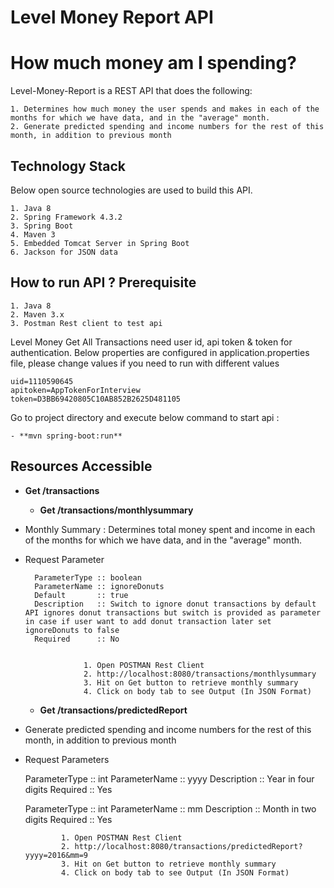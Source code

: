 Level Money Report API
========
# How much money am I spending?

Level-Money-Report is a REST API that does the following:

	
	1. Determines how much money the user spends and makes in each of the months for which we have data, and in the "average" month.
	2. Generate predicted spending and income numbers for the rest of this month, in addition to previous month


Technology Stack 
---------
Below open source technologies are used to build this API.

	1. Java 8
	2. Spring Framework 4.3.2
	3. Spring Boot
	4. Maven 3
	5. Embedded Tomcat Server in Spring Boot
	6. Jackson for JSON data 


How to run API ?  Prerequisite
-----------

	1. Java 8
	2. Maven 3.x
	3. Postman Rest client to test api



Level Money Get All Transactions need user id, api token & token for authentication. Below properties are configured in application.properties file, please change values if you need to run with different values

	uid=1110590645
	apitoken=AppTokenForInterview
	token=D3BB69420805C10AB852B2625D481105

Go to project directory and execute below command to start api :

	- **mvn spring-boot:run**

 
Resources Accessible
---------------


- **Get /transactions**   

	- **Get /transactions/monthlysummary**  

- Monthly Summary : Determines total money spent and income in each of the months for which we have data, and in the "average" month.

- Request Parameter

 		ParameterType :: boolean
 		ParameterName :: ignoreDonuts
 		Default       :: true
 		Description   :: Switch to ignore donut transactions by default API ignores donut transactions but switch is provided as parameter in case if user want to add donut transaction later set ignoreDonuts to false
 		Required      :: No


                   1. Open POSTMAN Rest Client
                   2. http://localhost:8080/transactions/monthlysummary
                   3. Hit on Get button to retrieve monthly summary
                   4. Click on body tab to see Output (In JSON Format) 
                  
         				
			  

    - **Get /transactions/predictedReport**  
			  
- Generate predicted spending and income numbers for the rest of this month, in addition to previous month

- Request Parameters

   ParameterType :: int
   ParameterName :: yyyy
   Description   :: Year in four digits
   Required      :: Yes
   
   ParameterType :: int
   ParameterName :: mm
   Description   :: Month in two digits
   Required      :: Yes
	 

			  
			  1. Open POSTMAN Rest Client
			  2. http://localhost:8080/transactions/predictedReport?yyyy=2016&mm=9 
			  3. Hit on Get button to retrieve monthly summary
			  4. Click on body tab to see Output (In JSON Format)
   
  				   
